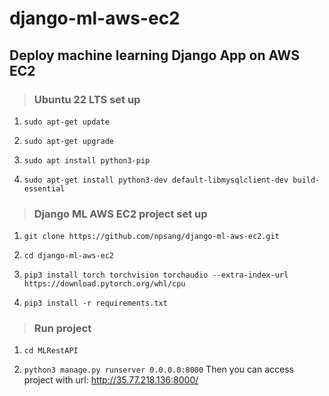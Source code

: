 # django-ml-aws-ec2

## Deploy machine learning Django App on AWS EC2

> ### Ubuntu 22 LTS set up

1. `sudo apt-get update`

2. `sudo apt-get upgrade`

3. `sudo apt install python3-pip`

4. `sudo apt-get install python3-dev default-libmysqlclient-dev build-essential`

> ### Django ML AWS EC2 project set up

1. `git clone https://github.com/npsang/django-ml-aws-ec2.git`

2. `cd django-ml-aws-ec2`

3. `pip3 install torch torchvision torchaudio --extra-index-url https://download.pytorch.org/whl/cpu`

4. `pip3 install -r requirements.txt`

> ### Run project

1. `cd MLRestAPI`

2. `python3 manage.py runserver 0.0.0.0:8000`
    Then you can access project with url: <http://35.77.218.136:8000/>
